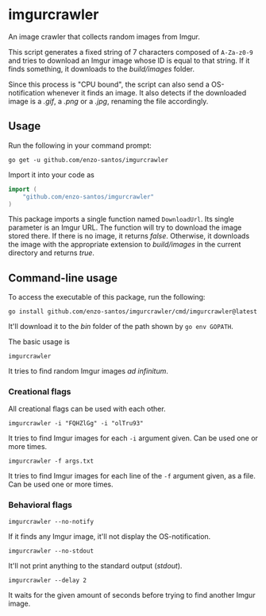 # imgurcrawler

An image crawler that collects random images from Imgur.

This script generates a fixed string of 7 characters composed of `A-Za-z0-9`
and tries to download an Imgur image whose ID is equal to that string. If it
finds something, it downloads to the *build/images* folder.

Since this process is "CPU bound", the script can also send a OS-notification
whenever it finds an image. It also detects if the downloaded image is
a *.gif*, a *.png* or a *.jpg*, renaming the file accordingly.


## Usage

Run the following in your command prompt:

```shell
go get -u github.com/enzo-santos/imgurcrawler
```

Import it into your code as

```go
import (
	"github.com/enzo-santos/imgurcrawler"
)
```

This package imports a single function named `DownloadUrl`. Its single
parameter is an Imgur URL. The function will try to download the image stored
there. If there is no image, it returns *false*. Otherwise, it downloads the
image with the appropriate extension to *build/images* in the current
directory and returns *true*.  


## Command-line usage

To access the executable of this package, run the following:

```shell
go install github.com/enzo-santos/imgurcrawler/cmd/imgurcrawler@latest
```

It'll download it to the *bin* folder of the path shown by `go env GOPATH`.

The basic usage is

```shell
imgurcrawler
```

It tries to find random Imgur images *ad infinitum*.


### Creational flags

All creational flags can be used with each other.

```shell
imgurcrawler -i "FQHZlGg" -i "olTru93"
```

It tries to find Imgur images for each `-i` argument given. Can be used one or
more times.

```shell
imgurcrawler -f args.txt
```

It tries to find Imgur images for each line of the `-f` argument given, as a
file. Can be used one or more times.


### Behavioral flags

```shell
imgurcrawler --no-notify
```

If it finds any Imgur image, it'll not display the OS-notification.

```shell
imgurcrawler --no-stdout
```

It'll not print anything to the standard output (*stdout*).

```shell
imgurcrawler --delay 2
```

It waits for the given amount of seconds before trying to find another Imgur
image.
